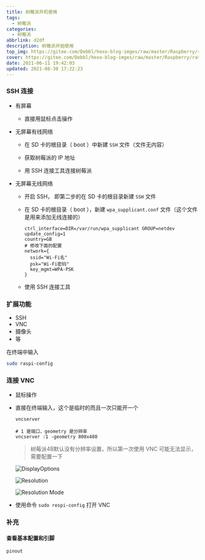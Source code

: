 ```yaml
---
title: 树莓派开机使用
tags:
  - 树莓派
categories:
  - 树莓派
abbrlink: d2df
description: 树莓派开始使用
top_img: https://gitee.com/Debbl/hexo-blog-imges/raw/master/Raspberry/raspberry-pi-4-labelled.png
cover: https://gitee.com/Debbl/hexo-blog-imges/raw/master/Raspberry/raspberry-pi-4-labelled.png
date: 2021-06-11 19:42:03
updated: 2021-08-30 17:22:23
---
```

### SSH 连接

- 有屏幕

  - 直接用鼠标点击操作

- 无屏幕有线网络

  - 在 SD 卡的根目录（ boot ）中新建 `SSH` 文件（文件无内容）

  - 获取树莓派的 IP 地址

  - 用 SSH 连接工具连接树莓派



- 无屏幕无线网络

  - 开启 SSH， 即第二步的在 SD 卡的根目录新建 `SSH` 文件

  - 在 SD 卡的根目录（ boot ），新建 `wpa_supplicant.conf` 文件（这个文件是用来添加无线连接的）

    ```config
    ctrl_interface=DIR=/var/run/wpa_supplicant GROUP=netdev
    update_config=1
    country=GB
    # 修改下面的配置
    network={
      ssid="Wi-Fi名"
      psk="Wi-Fi密码"
      key_mgmt=WPA-PSK
    }
    ```

  - 使用 SSH 连接工具

### 扩展功能

- SSH
- VNC
- 摄像头
- 等

在终端中输入

```bash
sudo raspi-config
```

### 连接 VNC

- 鼠标操作

- 直接在终端输入，这个是临时的而且一次只能开一个

  ```bash
  vncserver
  ```

  ```
  # 1 是端口，geometry 是分辨率
  vncserver :1 -geometry 800x480
  ```

  > 树莓派4B默认没有分辨率设置，所以第一次使用 VNC 可能无法显示，需要配置一下

  ![DisplayOptions](https://gitee.com/Debbl/hexo-blog-imges/raw/master/Raspberry/%E6%A0%91%E8%8E%93%E6%B4%BE%E5%BC%80%E6%9C%BA%E4%BD%BF%E7%94%A8/DisplayOptions.png)

  ![Resolution](https://gitee.com/Debbl/hexo-blog-imges/raw/master/Raspberry/%E6%A0%91%E8%8E%93%E6%B4%BE%E5%BC%80%E6%9C%BA%E4%BD%BF%E7%94%A8/Resolution.png)

  ![Resolution Mode](https://gitee.com/Debbl/hexo-blog-imges/raw/master/Raspberry/%E6%A0%91%E8%8E%93%E6%B4%BE%E5%BC%80%E6%9C%BA%E4%BD%BF%E7%94%A8/Resolution%20Mode.png)

- 使用命令 `sudo respi-config` 打开 VNC

### 补充

#### 查看基本配置和引脚

```bash
pinout
```

